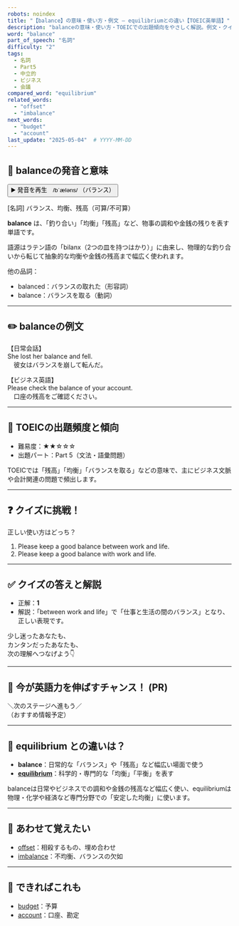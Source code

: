```yaml
---
robots: noindex
title: "【balance】の意味・使い方・例文 ― equilibriumとの違い【TOEIC英単語】"
description: "balanceの意味・使い方・TOEICでの出題傾向をやさしく解説。例文・クイズ付きでequilibriumとの違いもわかりやすく学べます。"
word: "balance"
part_of_speech: "名詞"
difficulty: "2"
tags:
  - 名詞
  - Part5
  - 中立的
  - ビジネス
  - 会議
compared_word: "equilibrium"
related_words:
  - "offset"
  - "imbalance"
next_words:
  - "budget"
  - "account"
last_update: "2025-05-04"  # YYYY-MM-DD
---
```


## 🔰 balanceの発音と意味

<button class="play-audio" onclick="playTTS('balance')">
  <span class="play-audio-main">
    ▶️ 発音を再生　/bˈæləns/
  </span>
  <span class="play-audio-sub">
    （バランス）
  </span>
</button>

[名詞] バランス、均衡、残高（可算/不可算）

**balance** は、「釣り合い」「均衡」「残高」など、物事の調和や金銭の残りを表す単語です。

語源はラテン語の「bilanx（2つの皿を持つはかり）」に由来し、物理的な釣り合いから転じて抽象的な均衡や金銭の残高まで幅広く使われます。

他の品詞：  
- balanced：バランスの取れた（形容詞）
- balance：バランスを取る（動詞）

---

## ✏️ balanceの例文

【日常会話】  
She lost her balance and fell.  
　彼女はバランスを崩して転んだ。

【ビジネス英語】  
Please check the balance of your account.  
　口座の残高をご確認ください。

---

## 🎯 TOEICの出題頻度と傾向

- 難易度：★★☆☆☆
- 出題パート：Part 5（文法・語彙問題）

TOEICでは「残高」「均衡」「バランスを取る」などの意味で、主にビジネス文脈や会計関連の問題で頻出します。

---

## ❓ クイズに挑戦！

正しい使い方はどっち？

1. Please keep a good balance between work and life.  
2. Please keep a good balance with work and life.

---

## ✅ クイズの答えと解説

- 正解：**1**
- 解説：「between work and life」で「仕事と生活の間のバランス」となり、正しい表現です。

少し迷ったあなたも、  
カンタンだったあなたも、  
次の理解へつなげよう👇️

---

## 🚀 今が英語力を伸ばすチャンス！ (PR)

<div class="info-center">
＼次のステージへ進もう／<br>  
（おすすめ情報予定）
</div>

---

## 🤔  equilibrium との違いは？

- **balance**：日常的な「バランス」や「残高」など幅広い場面で使う
- **[equilibrium](/equilibrium)**：科学的・専門的な「均衡」「平衡」を表す

balanceは日常やビジネスでの調和や金銭の残高など幅広く使い、equilibriumは物理・化学や経済など専門分野での「安定した均衡」に使います。

---

## 🧩 あわせて覚えたい

- [offset](/offset)：相殺するもの、埋め合わせ
- [imbalance](/imbalance)：不均衡、バランスの欠如

---

## 📖 できればこれも

- [budget](/budget)：予算
- [account](/account)：口座、勘定

<!-- cvid: aid34_bid07 -->

